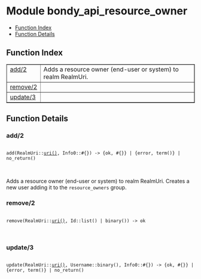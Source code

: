 

# Module bondy_api_resource_owner #
* [Function Index](#index)
* [Function Details](#functions)

<a name="index"></a>

## Function Index ##


<table width="100%" border="1" cellspacing="0" cellpadding="2" summary="function index"><tr><td valign="top"><a href="#add-2">add/2</a></td><td>
Adds a resource owner (end-user or system) to realm RealmUri.</td></tr><tr><td valign="top"><a href="#remove-2">remove/2</a></td><td></td></tr><tr><td valign="top"><a href="#update-3">update/3</a></td><td></td></tr></table>


<a name="functions"></a>

## Function Details ##

<a name="add-2"></a>

### add/2 ###

<pre><code>
add(RealmUri::<a href="#type-uri">uri()</a>, Info0::#{}) -&gt; {ok, #{}} | {error, term()} | no_return()
</code></pre>
<br />

Adds a resource owner (end-user or system) to realm RealmUri.
Creates a new user adding it to the `resource_owners` group.

<a name="remove-2"></a>

### remove/2 ###

<pre><code>
remove(RealmUri::<a href="#type-uri">uri()</a>, Id::list() | binary()) -&gt; ok
</code></pre>
<br />

<a name="update-3"></a>

### update/3 ###

<pre><code>
update(RealmUri::<a href="#type-uri">uri()</a>, Username::binary(), Info0::#{}) -&gt; {ok, #{}} | {error, term()} | no_return()
</code></pre>
<br />

